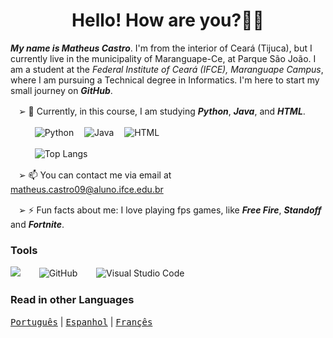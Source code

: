 <h1 align="center">Hello! How are you?👋🏼</h1>

_**My name is Matheus Castro**_. I'm from the interior of Ceará (Tijuca), but I currently live in the municipality of Maranguape-Ce, at Parque São João. I am a student at the _Federal Institute of Ceará (IFCE), Maranguape Campus_, where I am pursuing a Technical degree in Informatics. I'm here to start my small journey on _**GitHub**_.


ㅤ➢ 🌱 Currently, in this course, I am studying _**Python**_, _**Java**_, and _**HTML**_.

ㅤㅤㅤ![Python](https://img.shields.io/badge/python-3670A0?style=for-the-badge&logo=python&logoColor=ffdd54)
ㅤ![Java](https://img.shields.io/badge/java-%23ED8B00.svg?style=for-the-badge&logo=openjdk&logoColor=white)
ㅤ![HTML](https://img.shields.io/badge/html-%23E34F26.svg?style=for-the-badge&logo=html5&logoColor=white)

ㅤㅤㅤ![Top Langs](https://github-readme-stats.vercel.app/api/top-langs/?username=teuzzcastro&hide_progress=true)

ㅤ➢ 📫 You can contact me via email at matheus.castro09@aluno.ifce.edu.br

ㅤ➢ ⚡ Fun facts about me: I love playing fps games, like _**Free Fire**_, _**Standoff**_ and _**Fortnite**_.

### Tools

![](https://img.shields.io/badge/Samsung-Galaxy_A55-999999?style=for-the-badge&logo=f-droid&logoColor=white)
ㅤㅤ![GitHub](https://img.shields.io/badge/github-%23181717.svg?style=for-the-badge&logo=github&logoColor=white)
ㅤㅤ![Visual Studio Code](https://img.shields.io/badge/Visual%20Studio%20Code-0078d7.svg?style=for-the-badge&logo=visual-studio-code&logoColor=white)
ㅤㅤ

### Read in other Languages

<kbd>[Português](README.md)</kbd> | <kbd>[Espanhol](README.es.md)</kbd> | <kbd>[Françês](README.fr.md)</kbd>
